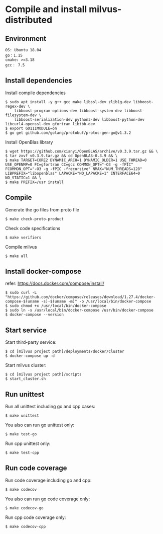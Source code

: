 # Compile and install milvus-distributed

## Environment

```
OS: Ubuntu 18.04
go：1.15
cmake: >=3.18
gcc： 7.5
```

## Install dependencies

Install compile dependencies
```shell
$ sudo apt install -y g++ gcc make libssl-dev zlib1g-dev libboost-regex-dev \
    libboost-program-options-dev libboost-system-dev libboost-filesystem-dev \
    libboost-serialization-dev python3-dev libboost-python-dev libcurl4-openssl-dev gfortran libtbb-dev
$ export GO111MODULE=on
$ go get github.com/golang/protobuf/protoc-gen-go@v1.3.2
```

Install OpenBlas library

```shell
$ wget https://github.com/xianyi/OpenBLAS/archive/v0.3.9.tar.gz && \
$ tar zxvf v0.3.9.tar.gz && cd OpenBLAS-0.3.9 && \
$ make TARGET=CORE2 DYNAMIC_ARCH=1 DYNAMIC_OLDER=1 USE_THREAD=0 USE_OPENMP=0 FC=gfortran CC=gcc COMMON_OPT="-O3 -g -fPIC" FCOMMON_OPT="-O3 -g -fPIC -frecursive" NMAX="NUM_THREADS=128" LIBPREFIX="libopenblas" LAPACKE="NO_LAPACKE=1" INTERFACE64=0 NO_STATIC=1 && \
$ make PREFIX=/usr install
```

## Compile

Generate the go files from proto file

```shell
$ make check-proto-product
```

Check code specifications

```shell
$ make verifiers
```

Compile milvus

```shell
$ make all
```

## Install docker-compose

refer: https://docs.docker.com/compose/install/
```shell
$ sudo curl -L "https://github.com/docker/compose/releases/download/1.27.4/docker-compose-$(uname -s)-$(uname -m)" -o /usr/local/bin/docker-compose
$ sudo chmod +x /usr/local/bin/docker-compose
$ sudo ln -s /usr/local/bin/docker-compose /usr/bin/docker-compose
$ docker-compose --version
```

## Start service

Start third-party service:
```shell
$ cd [milvus project path]/deployments/docker/cluster
$ docker-compose up -d
```

Start milvus cluster:
```shell
$ cd [milvus project path]/scripts
$ start_cluster.sh
```

## Run unittest

Run all unittest including go and cpp cases:
```shell
$ make unittest
```

You also can run go unittest only:
```shell
$ make test-go
```

Run cpp unittest only:
```shell
$ make test-cpp
```

## Run code coverage

Run code coverage including go and cpp:
```shell
$ make codecov
```

You also can run go code coverage only:
```shell
$ make codecov-go
```

Run cpp code coverage only:
```shell
$ make codecov-cpp
```

